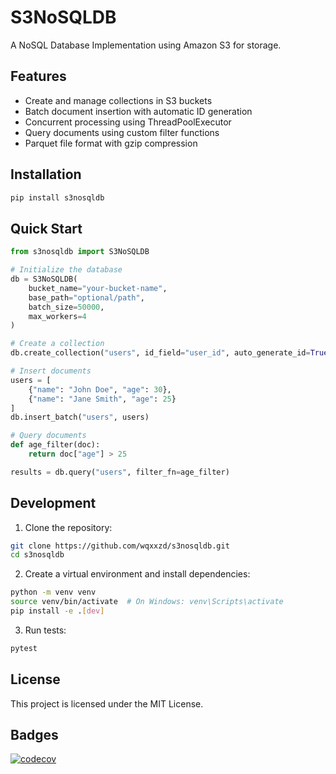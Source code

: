 # S3NoSQLDB

A NoSQL Database Implementation using Amazon S3 for storage.

## Features

- Create and manage collections in S3 buckets
- Batch document insertion with automatic ID generation
- Concurrent processing using ThreadPoolExecutor
- Query documents using custom filter functions
- Parquet file format with gzip compression

## Installation

```bash
pip install s3nosqldb
```

## Quick Start

```python
from s3nosqldb import S3NoSQLDB

# Initialize the database
db = S3NoSQLDB(
    bucket_name="your-bucket-name",
    base_path="optional/path",
    batch_size=50000,
    max_workers=4
)

# Create a collection
db.create_collection("users", id_field="user_id", auto_generate_id=True)

# Insert documents
users = [
    {"name": "John Doe", "age": 30},
    {"name": "Jane Smith", "age": 25}
]
db.insert_batch("users", users)

# Query documents
def age_filter(doc):
    return doc["age"] > 25

results = db.query("users", filter_fn=age_filter)
```

## Development

1. Clone the repository:
```bash
git clone https://github.com/wqxxzd/s3nosqldb.git
cd s3nosqldb
```

2. Create a virtual environment and install dependencies:
```bash
python -m venv venv
source venv/bin/activate  # On Windows: venv\Scripts\activate
pip install -e .[dev]
```

3. Run tests:
```bash
pytest
```

## License

This project is licensed under the MIT License.

## Badges

[![codecov](https://codecov.io/github/wqxxzd/S3NoSQLDB/graph/badge.svg?token=l8wT7p6YxQ)](https://codecov.io/github/wqxxzd/S3NoSQLDB)
